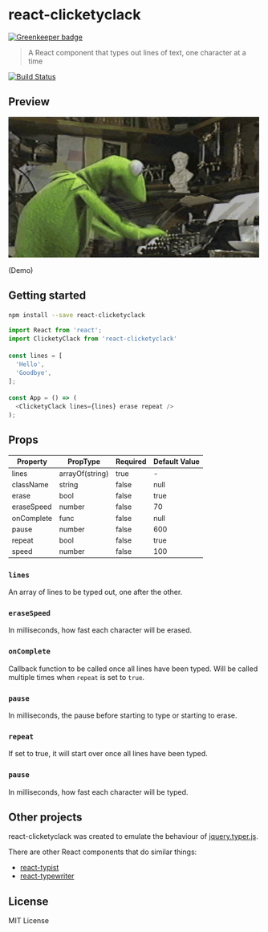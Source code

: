# react-clicketyclack

[![Greenkeeper badge](https://badges.greenkeeper.io/tvooo/react-clicketyclack.svg)](https://greenkeeper.io/)

> A React component that types out lines of text, one character at a time

[![Build Status](https://travis-ci.org/tvooo/react-clicketyclack.svg?branch=master)](https://travis-ci.org/tvooo/react-clicketyclack)

## Preview

![Kermit typing it out for you](https://github.com/tvooo/react-clicketyclack/raw/master/docs/kermit.gif)

(Demo)

## Getting started

```sh
npm install --save react-clicketyclack
```

```js
import React from 'react';
import ClicketyClack from 'react-clicketyclack'

const lines = [
  'Hello',
  'Goodbye',
];

const App = () => (
  <ClicketyClack lines={lines} erase repeat />
);
```

## Props

| Property            | PropType               | Required | Default Value |
| ------------------- | ---------------------- | -------- | ------------- |
| lines               | arrayOf(string)        | true     | -             |
| className           | string                 | false    | null          |
| erase               | bool                   | false    | true          |
| eraseSpeed          | number                 | false    | 70            |
| onComplete          | func                   | false    | null          |
| pause               | number                 | false    | 600           |
| repeat              | bool                   | false    | true          |
| speed               | number                 | false    | 100           |

### `lines`

An array of lines to be typed out, one after the other.

### `eraseSpeed`

In milliseconds, how fast each character will be erased.

### `onComplete`

Callback function to be called once all lines have been typed. Will be called multiple times when `repeat` is set
to `true`.

### `pause`

In milliseconds, the pause before starting to type or starting to erase.

### `repeat`

If set to true, it will start over once all lines have been typed.

### `pause`

In milliseconds, how fast each character will be typed.

## Other projects

react-clicketyclack was created to emulate the behaviour of [jquery.typer.js](https://github.com/layervault/jquery.typer.js).

There are other React components that do similar things:

- [react-typist](https://github.com/jstejada/react-typist)
- [react-typewriter](https://github.com/ianbjorndilling/react-typewriter)

## License

MIT License
